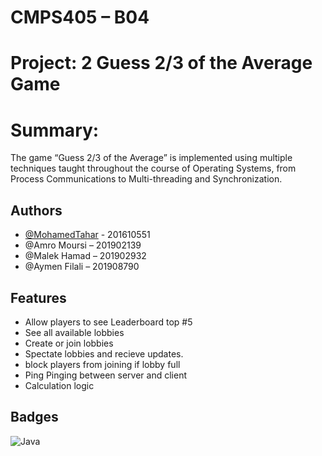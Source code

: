 # CMPS405 – B04
# Project:  2 Guess 2/3 of the Average Game



# Summary:
The game “Guess 2/3 of the Average” is implemented using multiple techniques taught throughout the course of Operating Systems, from Process Communications to Multi-threading and Synchronization.





## Authors

- [@MohamedTahar](https://github.com/Mohamed-mt1610551) - 201610551
- @Amro Moursi  – 201902139
- @Malek Hamad  – 201902932
- @Aymen Filali – 201908790 

## Features

- Allow players to see Leaderboard top #5
- See all available lobbies
- Create or join lobbies
- Spectate lobbies and recieve updates.
- block players from joining if lobby full
- Ping Pinging between server and client
- Calculation logic


## Badges

![Java](https://img.shields.io/badge/Java-00878F?logo=Java)

